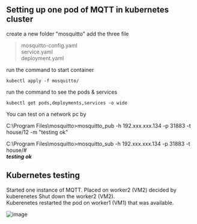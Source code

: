 ##  Setting up one pod of MQTT in kubernetes cluster
create a new folder "mosquitto" 
add the three file

  > mosquitto-config.yaml <br>
  > service.yaml <br>
  > deployment.yaml <br>
 
run the command to start container
```
kubectl apply -f mosquitto/
```

run the command to see the pods & services
```
kubectl get pods,deployments,services -o wide
```
You can test on a network pc by

C:\Program Files\mosquitto>mosquitto_pub -h 192.xxx.xxx.134 -p 31883 -t house/12 -m "testing ok"

C:\Program Files\mosquitto>mosquitto_sub -h 192.xxx.xxx.134 -p 31883 -t house/#  
***testing ok***

## Kubernetes testing  
Started one instance of MQTT. Placed on worker2 (VM2) decided by kuberenetes
Shut down the worker2 (VM2).   
Kuberenetes restarted the pod on worker1 (VM1) that was available.

![image](https://github.com/embedpj/MQTT-Kubernetes/assets/14286200/6c9ef01a-2bd9-4366-8095-af804db59bbf)

